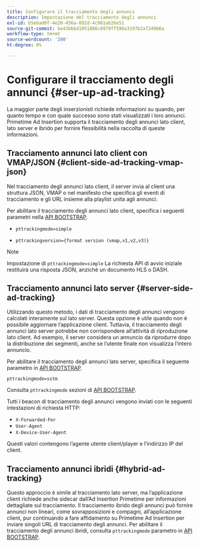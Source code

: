 ```yaml
---
title: Configurare il tracciamento degli annunci
description: Impostazione del tracciamento degli annunci
exl-id: b5ebad0f-4e20-456a-892d-4c981ab26e51
source-git-commit: be43bbbd1051886c8979ff590a3197b2a7249b6a
workflow-type: tm+mt
source-wordcount: '280'
ht-degree: 0%

---
```


# Configurare il tracciamento degli annunci {#ser-up-ad-tracking}

La maggior parte degli inserzionisti richiede informazioni su quando, per quanto tempo e con quale successo sono stati visualizzati i loro annunci. Primetime Ad Insertion supporta il tracciamento degli annunci lato client, lato server e ibrido per fornire flessibilità nella raccolta di queste informazioni.

## Tracciamento annunci lato client con VMAP/JSON {#client-side-ad-tracking-vmap-json}

Nel tracciamento degli annunci lato client, il server invia al client una struttura JSON, VMAP o nel manifesto che specifica gli eventi di tracciamento e gli URL insieme alla playlist unita agli annunci.

Per abilitare il tracciamento degli annunci lato client, specifica i seguenti parametri nella [API BOOTSTRAP](/help/primetime-ad-insertion/technical-reference/bootstrap-api.md).

* `pttrackingmode=simple`

* `pttrackingversion={format version (vmap,v1,v2,v3)}`

>[!NOTE]
>
>Impostazione di `pttrackingmode=simple` La richiesta API di avvio iniziale restituirà una risposta JSON, anziché un documento HLS o DASH.

<!-- **Daniel to check. The specified file in this statement does not exist.** 
More information about `pttrackingmode`, `pttrackingversion` formats, can be found in [API Reference: Manifest server query parameters](manifest-server-query-parameters.md). -->

<!--Show examples of how to request a sidecar] -->

## Tracciamento annunci lato server {#server-side-ad-tracking}

Utilizzando questo metodo, i dati di tracciamento degli annunci vengono calcolati interamente sul lato server. Questa opzione è utile quando non è possibile aggiornare l’applicazione client. Tuttavia, il tracciamento degli annunci lato server potrebbe non corrispondere all’attività di riproduzione lato client. Ad esempio, il server considera un annuncio da riprodurre dopo la distribuzione dei segmenti, anche se l’utente finale non visualizza l’intero annuncio.

Per abilitare il tracciamento degli annunci lato server, specifica il seguente parametro in [API BOOTSTRAP](/help/primetime-ad-insertion/technical-reference/bootstrap-api.md).

`pttrackingmode=sstm`

Consulta `pttrackingmode` sezioni di [API BOOTSTRAP](/help/primetime-ad-insertion/technical-reference/bootstrap-api.md).

Tutti i beacon di tracciamento degli annunci vengono inviati con le seguenti intestazioni di richiesta HTTP:

* `X-Forwarded-For`
* `User-Agent`
* `X-Device-User-Agent`

Questi valori contengono l’agente utente client/player e l’indirizzo IP del client.

## Tracciamento annunci ibridi {#hybrid-ad-tracking}

Questo approccio è simile al tracciamento lato server, ma l’applicazione client richiede anche sidecar dall’Ad Insertion Primetime per informazioni dettagliate sul tracciamento. Il tracciamento ibrido degli annunci può fornire annunci non lineari, come sovrapposizioni e compagni, all’applicazione client, pur continuando a fare affidamento su Primetime Ad Insertion per inviare singoli URL di tracciamento degli annunci.
Per abilitare il tracciamento degli annunci ibridi, consulta `pttrackingmode` parametro in [API BOOTSTRAP](/help/primetime-ad-insertion/technical-reference/bootstrap-api.md).
